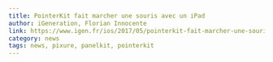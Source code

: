 ```yaml
---
title: PointerKit fait marcher une souris avec un iPad
author: iGeneration, Florian Innocente
link: https://www.igen.fr/ios/2017/05/pointerkit-fait-marcher-une-souris-avec-un-ipad-99882
category: news
tags: news, pixure, panelkit, pointerkit
---
```

